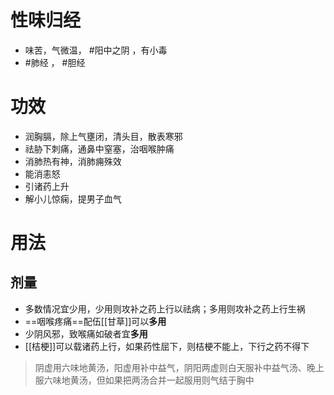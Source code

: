 # 性味归经
- 味苦，气微温， #阳中之阴 ，有小毒
-  #肺经 ， #胆经 
# 功效
- 润胸膈，除上气壅闭，清头目，散表寒邪
- 祛胁下刺痛，通鼻中窒塞，治咽喉肿痛
- 消肺热有神，消肺痈殊效
- 能消恚怒
- 引诸药上升
- 解小儿惊痫，提男子血气
# 用法
## 剂量
- 多数情况宜少用，少用则攻补之药上行以祛病；多用则攻补之药上行生祸
- ==咽喉疼痛==配伍[[甘草]]可以**多用**
- 少阴风邪，致喉痛如破者宜**多用**
- [[桔梗]]可以载诸药上行，如果药性屈下，则桔梗不能上，下行之药不得下
>阴虚用六味地黄汤，阳虚用补中益气，阴阳两虚则白天服补中益气汤、晚上服六味地黄汤，但如果把两汤合并一起服用则气结于胸中
